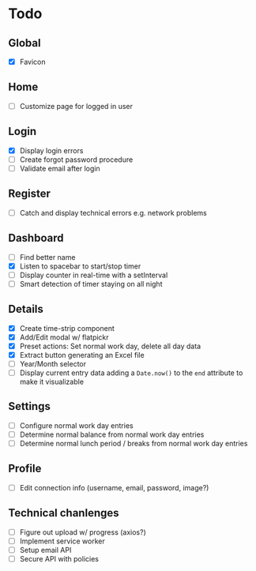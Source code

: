 # Todo

## Global
* [x] Favicon

## Home
* [ ] Customize page for logged in user

## Login
* [x] Display login errors
* [ ] Create forgot password procedure
* [ ] Validate email after login

## Register
* [ ] Catch and display technical errors e.g. network problems

## Dashboard
* [ ] Find better name
* [x] Listen to spacebar to start/stop timer
* [ ] Display counter in real-time with a setInterval
* [ ] Smart detection of timer staying on all night

## Details
* [x] Create time-strip component
* [x] Add/Edit modal w/ flatpickr
* [x] Preset actions: Set normal work day, delete all day data
* [x] Extract button generating an Excel file
* [ ] Year/Month selector
* [ ] Display current entry data adding a `Date.now()` to the `end` attribute to make it visualizable

## Settings
* [ ] Configure normal work day entries
* [ ] Determine normal balance from normal work day entries
* [ ] Determine normal lunch period / breaks from normal work day entries

## Profile
* [ ] Edit connection info (username, email, password, image?)

## Technical chanlenges
* [ ] Figure out upload w/ progress (axios?)
* [ ] Implement service worker
* [ ] Setup email API
* [ ] Secure API with policies
